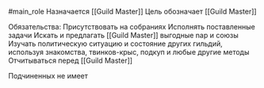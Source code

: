 #main_role
Назначается [[Guild Master]]
Цель обозначает [[Guild Master]]

Обязательства:
Присутствовать на собраниях
Исполнять поставленные задачи
Искать и предлагать [[Guild Master]] выгодные nap и союзы
Изучать политическую ситуацию и состояние других гильдий, используя знакомства, твинков-крыс, подкуп и любые другие методы
Отчитываться перед [[Guild Master]]

Подчиненных не имеет
